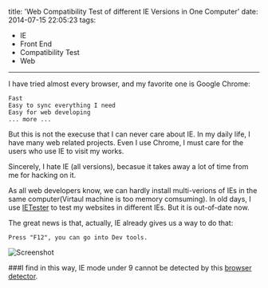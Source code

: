 title: 'Web Compatibility Test of different IE Versions in One Computer'
date: 2014-07-15 22:05:23
tags:
 - IE
 - Front End
 - Compatibility Test
 - Web
---
I have tried almost every browser, and my favorite one is Google Chrome:   
```
Fast
Easy to sync everything I need
Easy for web developing
... more ...
```
But this is not the execuse that I can never care about IE. In my daily life, I have many web related projects. Even I use Chrome, I must care for the users who use IE to visit my works.
<!-- more -->

Sincerely, I hate IE (all versions), becasue it takes away a lot of time from me for hacking on it.

As all web developers know, we can hardly install multi-verions of IEs in the same computer(Virtaul machine is too memory comsuming). In old days, I use [IETester](http://ietester.en.softonic.com/) to test my websites in different IEs. But it is out-of-date now.

The great news is that, actually, IE already gives us a way to do that:
```
Press "F12", you can go into Dev tools.
```
![Screenshot](https://dn-myblog.qbox.me/img/blog/ietest.png "Screenshot")

###I find in this way, IE mode under 9 cannot be detected by this [browser detector](https://github.com/ded/bowser).